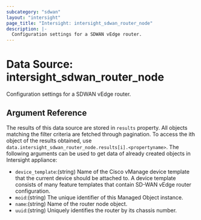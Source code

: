```yaml
---
subcategory: "sdwan"
layout: "intersight"
page_title: "Intersight: intersight_sdwan_router_node"
description: |-
  Configuration settings for a SDWAN vEdge router.
---
```


# Data Source: intersight_sdwan_router_node
Configuration settings for a SDWAN vEdge router.
## Argument Reference
The results of this data source are stored in `results` property.
All objects matching the filter criteria are fetched through pagination.
To access the ith object of the results obtained, use `data.intersight_sdwan_router_node.results[i].<propertyname>`.
The following arguments can be used to get data of already created objects in Intersight appliance:
* `device_template`:(string) Name of the Cisco vManage device template that the current device should be attached to. A device template consists of many feature templates that contain SD-WAN vEdge router configuration. 
* `moid`:(string) The unique identifier of this Managed Object instance. 
* `name`:(string) Name of the router node object. 
* `uuid`:(string) Uniquely identifies the router by its chassis number. 
 